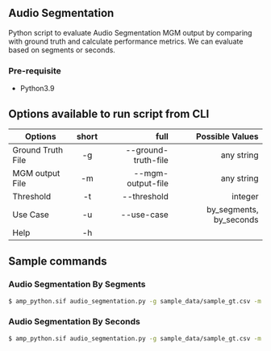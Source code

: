 ## Audio Segmentation

Python script to evaluate Audio Segmentation MGM output by comparing with ground truth and calculate performance metrics. We can evaluate based on segments or seconds.

### Pre-requisite 
- Python3.9

## Options available to run script from CLI

| Options   |      short      |  full | Possible Values |
|----------|:-------------:|------:|------:|
| Ground Truth File |  -g | --ground-truth-file | any string |
| MGM output File |  -m | --mgm-output-file | any string |
| Threshold |  -t | --threshold | integer |
| Use Case |  -u | --use-case | by_segments, by_seconds |
| Help |  -h | | |

## Sample commands

### Audio Segmentation By Segments
```bash
$ amp_python.sif audio_segmentation.py -g sample_data/sample_gt.csv -m sample_data/sample_segments.json -t 2 -u "by_segments" -o outputs
```

### Audio Segmentation By Seconds
```bash
$ amp_python.sif audio_segmentation.py -g sample_data/sample_gt.csv -m sample_data/sample_segments.json -u "by_seconds" -o outputs
```